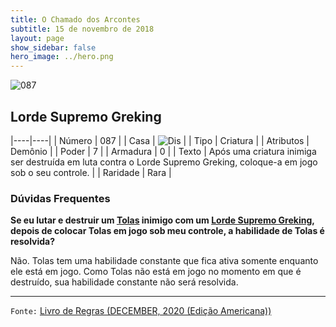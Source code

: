 ```yaml
---
title: O Chamado dos Arcontes
subtitle: 15 de novembro de 2018
layout: page
show_sidebar: false
hero_image: ../hero.png
---
```


![087](https://cdn.keyforgegame.com/media/card_front/pt/341_087_JFFVJ73VP9VQ_pt.png)

## Lorde Supremo Greking

|----|----|
| Número | 087 |
| Casa | ![Dis](https://archonarcana.com/images/thumb/e/e8/Dis.png/22px-Dis.png "Dis") |
| Tipo | Criatura |
| Atributos | Demônio |
| Poder | 7 |
| Armadura | 0 |
| Texto | Após uma criatura inimiga ser destruída em luta contra o Lorde Supremo Greking, coloque-a em jogo sob o seu controle. |
| Raridade | Rara |

### Dúvidas Frequentes

**Se eu lutar e destruir um [Tolas](/cota/103) inimigo com um
[Lorde Supremo Greking](/cota/087), depois de colocar Tolas em jogo sob
meu controle, a habilidade de Tolas é resolvida?**

Não. Tolas tem uma habilidade constante que fica ativa somente
enquanto ele está em jogo. Como Tolas não está em jogo no momento
em que é destruído, sua habilidade constante não será resolvida.

<hr/>

`Fonte:` [Livro de Regras (DECEMBER, 2020 (Edição Americana))](https://images-cdn.fantasyflightgames.com/filer_public/8c/af/8cafeca4-02c3-4990-bba1-ff9d3aa8f02a/keyforge_rulebook_v14_reduced-compressed.pdf)
